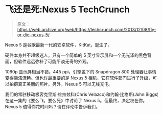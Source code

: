 # 飞还是死:Nexus 5 TechCrunch

> 原文：<https://web.archive.org/web/https://techcrunch.com/2013/12/08/fly-or-die-nexus-5/>

Nexus 5 是谷歌最新一代的安卓软件，KitKat，诞生了。

硬件本身并不超级迷人，只有一个简单的 5 英寸显示屏和一个无光泽的黑色背面，但软件远远弥补了可能平淡无奇的外观。

1080p 显示屏相当不错，445 ppi，引擎盖下的 Snapdragon 800 处理器让事情变得简洁流畅。但也许最重要的是 Nexus 5 相机，它在软件部门进行了升级，可以拍摄真正美丽的照片。另外，Nexus 5 可以无线充电。

我们的常驻移动极客克里斯·维拉兹科(Chris Velazco)和约翰·比格斯(John Biggs)在这一集的《要么飞，要么死》中讨论了 Nexus 5。但最终，决定权在你。Nexus 5 值得你花时间吗？请在评论中告诉我们。